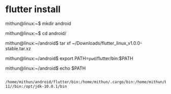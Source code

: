 # flutter install


mithun@linux:~$ mkdir android

mithun@linux:~$ cd android/

mithun@linux:~/android$ tar xf ~/Downloads/flutter_linux_v1.0.0-stable.tar.xz

mithun@linux:~/android$ export PATH=`pwd`/flutter/bin:$PATH

mithun@linux:~/android$ echo $PATH

        /home/mithun/android/flutter/bin:/home/mithun/.cargo/bin:/home/mithun/bin:/home/mithun/.local/bin:/usr/local/sbin:/usr/local/bin:/usr/sbin:/usr/bin:/sbin:/bin:/usr/games:/usr/local/games:/snap/bin:/home/mithun/.dotnet/tools:/opt/jdk-11//bin:/opt/jdk-10.0.1/bin
